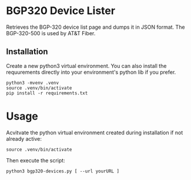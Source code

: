 # BGP320 Device Lister

Retrieves the BGP-320 device list page and dumps it in JSON format.  The BGP-320-500 is used by AT&T Fiber.

## Installation

Create a new python3 virtual environment.  You can also install the requurements directly into your environment's python lib if you prefer.

```
python3 -mvenv .venv
source .venv/bin/activate
pip install -r requirements.txt
```

# Usage

Acvitvate the python virtual environment created during installation if not already active:

```
source .venv/bin/activate
```

Then execute the script:

```
python3 bgp320-devices.py [ --url yourURL ]
```
